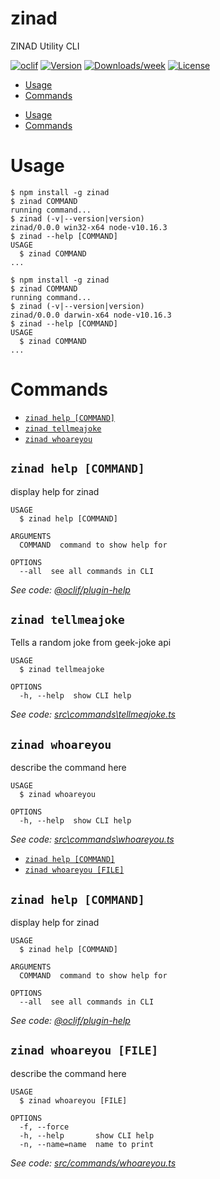 zinad
=====

ZINAD Utility CLI

[![oclif](https://img.shields.io/badge/cli-oclif-brightgreen.svg)](https://oclif.io)
[![Version](https://img.shields.io/npm/v/zinad.svg)](https://npmjs.org/package/zinad)
[![Downloads/week](https://img.shields.io/npm/dw/zinad.svg)](https://npmjs.org/package/zinad)
[![License](https://img.shields.io/npm/l/zinad.svg)](https://github.com/asghonim/zinad/blob/master/package.json)

<!-- toc -->
* [Usage](#usage)
* [Commands](#commands)
<!-- tocstop -->
* [Usage](#usage)
* [Commands](#commands)
<!-- tocstop -->
# Usage
<!-- usage -->
```sh-session
$ npm install -g zinad
$ zinad COMMAND
running command...
$ zinad (-v|--version|version)
zinad/0.0.0 win32-x64 node-v10.16.3
$ zinad --help [COMMAND]
USAGE
  $ zinad COMMAND
...
```
<!-- usagestop -->
```sh-session
$ npm install -g zinad
$ zinad COMMAND
running command...
$ zinad (-v|--version|version)
zinad/0.0.0 darwin-x64 node-v10.16.3
$ zinad --help [COMMAND]
USAGE
  $ zinad COMMAND
...
```
<!-- usagestop -->
# Commands
<!-- commands -->
* [`zinad help [COMMAND]`](#zinad-help-command)
* [`zinad tellmeajoke`](#zinad-tellmeajoke)
* [`zinad whoareyou`](#zinad-whoareyou)

## `zinad help [COMMAND]`

display help for zinad

```
USAGE
  $ zinad help [COMMAND]

ARGUMENTS
  COMMAND  command to show help for

OPTIONS
  --all  see all commands in CLI
```

_See code: [@oclif/plugin-help](https://github.com/oclif/plugin-help/blob/v2.2.1/src\commands\help.ts)_

## `zinad tellmeajoke`

Tells a random joke from geek-joke api

```
USAGE
  $ zinad tellmeajoke

OPTIONS
  -h, --help  show CLI help
```

_See code: [src\commands\tellmeajoke.ts](https://github.com/asghonim/zinad/blob/v0.0.0/src\commands\tellmeajoke.ts)_

## `zinad whoareyou`

describe the command here

```
USAGE
  $ zinad whoareyou

OPTIONS
  -h, --help  show CLI help
```

_See code: [src\commands\whoareyou.ts](https://github.com/asghonim/zinad/blob/v0.0.0/src\commands\whoareyou.ts)_
<!-- commandsstop -->
* [`zinad help [COMMAND]`](#zinad-help-command)
* [`zinad whoareyou [FILE]`](#zinad-whoareyou-file)

## `zinad help [COMMAND]`

display help for zinad

```
USAGE
  $ zinad help [COMMAND]

ARGUMENTS
  COMMAND  command to show help for

OPTIONS
  --all  see all commands in CLI
```

_See code: [@oclif/plugin-help](https://github.com/oclif/plugin-help/blob/v2.2.1/src/commands/help.ts)_

## `zinad whoareyou [FILE]`

describe the command here

```
USAGE
  $ zinad whoareyou [FILE]

OPTIONS
  -f, --force
  -h, --help       show CLI help
  -n, --name=name  name to print
```

_See code: [src/commands/whoareyou.ts](https://github.com/asghonim/zinad/blob/v0.0.0/src/commands/whoareyou.ts)_
<!-- commandsstop -->
